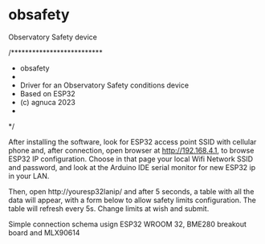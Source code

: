 # obsafety
 Observatory Safety device

 /**************************
 * obsafety
 *
 * Driver for an Observatory Safety conditions device
 * Based on ESP32
 * (c) agnuca 2023
 *
 */

After installing the software, look for ESP32 access point SSID with cellular phone and, after connection, open browser
at http://192.168.4.1, to browse ESP32 IP configuration. Choose in that page your local Wifi Network SSID and password, and
look at the Arduino IDE serial monitor for new ESP32 ip in your LAN. 

Then, open http://youresp32lanip/ and after 5 seconds, a table with all the data will appear, with a form below to allow 
safety limits configuration. The table will refresh every 5s. Change limits at wish and submit.
 
Simple connection schema usign ESP32 WROOM 32, BME280 breakout board and MLX90614 

